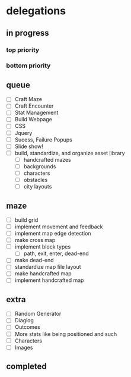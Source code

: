 # delegations

## in progress

### top priority

### bottom priority

## queue

- [ ] Craft Maze
- [ ] Craft Encounter
- [ ] Stat Management
- [ ] Build Webpage
- [ ] CSS
- [ ] Jquery
- [ ] Sucess, Failure Popups
- [ ] Slide show!
- [ ] build, standardize, and organize asset library
	- [ ] handcrafted mazes
	- [ ] backgrounds
	- [ ] characters
	- [ ] obstacles
	- [ ] city layouts

## maze

- [ ] build grid
- [ ] implement movement and feedback
- [ ] implement map edge detection
- [ ] make cross map
- [ ] implement block types
	- [ ] path, exit, enter, dead-end
- [ ] make dead-end
- [ ] standardize map file layout
- [ ] make handcrafted map
- [ ] implement handcrafted map

## extra

- [ ] Random Generator
- [ ] Diaglog
- [ ] Outcomes
- [ ] More stats like being positioned and such
- [ ] Characters
- [ ] Images

## completed
